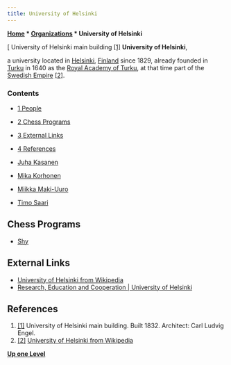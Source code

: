 ```yaml
---
title: University of Helsinki
---
```

**[Home](Home "Home") \* [Organizations](Organizations "Organizations") \* University of Helsinki**



[ University of Helsinki main building <a id="cite-note-1" href="#cite-ref-1">[1]</a>
**University of Helsinki**,  

a university located in [Helsinki](https://en.wikipedia.org/wiki/Helsinki), [Finland](https://en.wikipedia.org/wiki/Finland) since 1829, already founded in [Turku](https://en.wikipedia.org/wiki/Turku) in 1640 as the [Royal Academy of Turku](https://en.wikipedia.org/wiki/Royal_Academy_of_Turku), at that time part of the [Swedish Empire](https://en.wikipedia.org/wiki/Swedish_Empire) <a id="cite-note-2" href="#cite-ref-2">[2]</a>.



### Contents


* [1 People](#people)
* [2 Chess Programs](#chess-programs)
* [3 External Links](#external-links)
* [4 References](#references)






* [Juha Kasanen](Juha_Kasanen "Juha Kasanen")
* [Mika Korhonen](Mika_Korhonen "Mika Korhonen")
* [Miikka Maki-Uuro](index.php?title=Miikka_Maki-Uuro&action=edit&redlink=1 "Miikka Maki-Uuro (page does not exist)")
* [Timo Saari](Timo_Saari "Timo Saari")


## Chess Programs


* [Shy](Shy "Shy")


## External Links


* [University of Helsinki from Wikipedia](https://en.wikipedia.org/wiki/University_of_Helsinki)
* [Research, Education and Cooperation | University of Helsinki](https://www.helsinki.fi/en)


## References


1. <a id="cite-ref-1" href="#cite-note-1">[1]</a>  University of Helsinki main building. Built 1832. Architect: Carl Ludvig Engel.
2. <a id="cite-ref-2" href="#cite-note-2">[2]</a> [University of Helsinki from Wikipedia](https://en.wikipedia.org/wiki/University_of_Helsinki)

**[Up one Level](Organizations "Organizations")**







 
